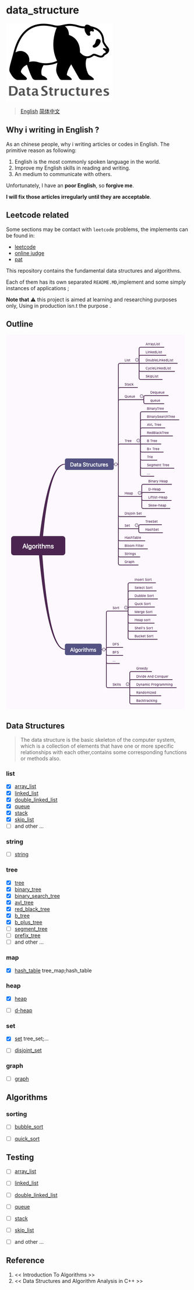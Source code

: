 # data_structure 

![](https://raw.githubusercontent.com/hsjfans/git_resource/master/20190526132608.png)

> [English](./readme.md) [简体中文](./readme_zh.md)

## Why i writing in English ?
As an chinese people, why i writing articles or codes in English.
The primitive reason as following:
1. English is the most commonly spoken language in the world.
2. Improve my English skills in reading and writing.
3. An medium to communicate with others.

Unfortunately, I have an **poor English**, so **forgive me**.

**I will fix those articles irregularly until they are acceptable**.

## Leetcode related
Some sections may be contact with `leetcode` problems, the implements can be found in:
-  [leetcode](https://github.com/hsjfans/leetcode)
-  [online judge](https://github.com/hsjfans/Online-Judge#Leetcode)
-  [pat](https://github.com/hsjfans/postgraduate-retest)

This repository contains the fundamental data structures and algorithms. 

Each of them has its own separated `README.MD`,implement and some simply instances of applications ;

**Note that** ⚠️ this project is aimed at learning and researching purposes only, Using in production isn.t the purpose . 

## Outline
![](https://raw.githubusercontent.com/hsjfans/git_resource/master/20190518111146.png)


## Data Structures
> The data structure is the basic skeleton of the computer system, which is a collection of elements that have one or more specific relationships with each other,contains some corresponding functions or methods also.

### list 
- [x] [array_list](./docs/array_list.md)
- [x] [linked_list](./docs/linked_list.md)
- [x] [double_linked_list](./docs/double_linked_list.md)
- [x] [queue](./docs/queue.md)
- [x] [stack](./docs/stack.md)
- [x] [skip_list](./docs/skip_list.md)
- [ ] and other ...
 
### string
- [ ] [string](./docs/string.md)

### tree
- [x] [tree](./docs/tree.md)
- [x] [binary_tree](./docs/binary_tree.md)
- [x] [binary_search_tree](./docs/binary_search_tree.md)
- [x] [avl_tree](./docs/avl_tree.md)
- [x] [red_black_tree](./docs/red_black_tree.md)
- [x] [b_tree](./docs/b_tree.md)
- [x] [b_plus_tree](./docs/b_plus_tree.md)
- [ ] [segment_tree](./docs/segment_tree.md)
- [ ] [prefix_tree](./docs/prefix_tree.md)
- [ ]  and other ...
  
### map
- [x] [hash_table](./docs/hash_table.md) tree_map;hash_table 

### heap
- [x] [heap](./docs/heap.md) 
- [ ] [d-heap](./dosc/d_heap.md)


### set
- [x] [set](./docs/set.md) tree_set;...
- [ ] [disjoint_set](./docs/disjoint_set.md)


### graph
- [ ] [graph](./docs/graph.md)


## Algorithms

### sorting

- [ ] [bubble_sort](./docs/bubble_sort_en.md)
- [ ] [quick_sort](./docs/quick_sort_en.md)
  


## Testing

- [ ] [array_list](./test/array_list_test.c) 
- [ ] [linked_list](./test/linked_list_test.c)
- [ ] [double_linked_list](./test/double_linked_list.c)
- [ ] [queue](./test/queue.c)
- [ ] [stack](./test/stack.c)
- [ ] [skip_list](./test/skip_list.c)
- [ ] and other ...


## Reference

1. << Introduction To Algorithms >>
2. << Data Structures and Algorithm Analysis in C++ >>
